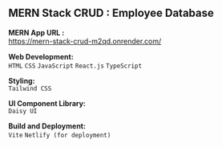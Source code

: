 ## MERN Stack CRUD : Employee Database
**MERN App URL :**\
https://mern-stack-crud-m2qd.onrender.com/

**Web Development:**\
`HTML` `CSS` `JavaScript` `React.js` `TypeScript`
  
**Styling:**\
`Tailwind CSS`
  
**UI Component Library:**\
`Daisy UI`
  
**Build and Deployment:**\
`Vite` `Netlify (for deployment)`
